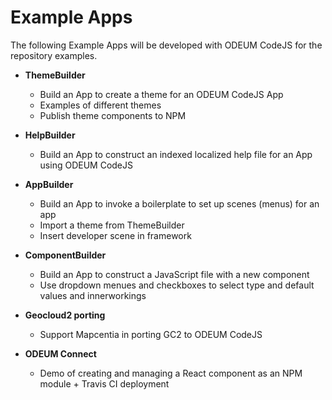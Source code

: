 # Example Apps
The following Example Apps will be developed with ODEUM CodeJS for the repository examples.

- **ThemeBuilder**
    - Build an App to create a theme for an ODEUM CodeJS App
    - Examples of different themes
    - Publish theme components to NPM

- **HelpBuilder**
    - Build an App to construct an indexed localized help file for an App using ODEUM CodeJS

- **AppBuilder**
    - Build an App to invoke a boilerplate to set up scenes (menus) for an app
    - Import a theme from ThemeBuilder
    - Insert developer scene in framework

- **ComponentBuilder**
    - Build an App to construct a JavaScript file with a new component
    - Use dropdown menues and checkboxes to select type and default values and innerworkings

- **Geocloud2 porting**
    - Support Mapcentia in porting GC2 to ODEUM CodeJS

- **ODEUM Connect**
    - Demo of creating and managing a React component as an NPM module + Travis CI deployment





